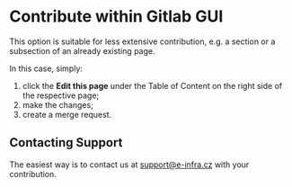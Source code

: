 # Contribute within Gitlab GUI

This option is suitable for less extensive contribution,
e.g. a section or a subsection of an already existing page.

In this case, simply:

1. click the **Edit this page**
under the Table of Content on the right side of the respective page;
1. make the changes;
1. create a merge request.

## Contacting Support

The easiest way is to contact us at [support@e-infra.cz][1] with your contribution.

[1]: mailto:support@e-infra.cz
